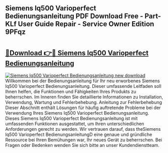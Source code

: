 ## Siemens Iq500 Varioperfect Bedienungsanleitung PDF Download Free - Part-KLf User Guide Repair - Service Owner Edition 9PFqz

# <h2><a href="http://df3dqkt.blite.top/?on=Siemens+Iq500+Varioperfect+Bedienungsanleitung">🔗Download 👉🔴 Siemens Iq500 Varioperfect Bedienungsanleitung</a></h2>

[![Siemens Iq500 Varioperfect Bedienungsanleitung new download](https://i.imgur.com/lujVjoI.png)](http://df3dqkt.blite.top/?on=Siemens+Iq500+Varioperfect+Bedienungsanleitung)
Willkommen bei der Bedienungsanleitung für Ihr neu erworbenes Siemens Iq500 Varioperfect Bedienungsanleitung. Dieser umfassende Leitfaden soll Ihnen helfen, die Funktionen und Fähigkeiten Ihres Produkts zu beherrschen. Im Inneren finden Sie detaillierte Informationen zu Installation, Verwendung, Wartung und Fehlerbehebung. Anleitung zur Fehlerbehebung Dieser Abschnitt enthält Lösungen für häufig auftretende Probleme bei der Verwendung Ihres Siemens Iq500 Varioperfect Bedienungsanleitung. Dieses Siemens Iq500 Varioperfect Bedienungsanleitung ist mit umfassenden Funktionen ausgestattet, um Ihren unterschiedlichen Anforderungen gerecht zu werden. Wir vertrauen darauf, dass theSiemens Iq500 Varioperfect BedienungsanleitungD eine genaue und gründliche Ressource bei Ihren Bemühungen war, Ihr neues Gerät zu beherrschen. Bei Fragen oder Bedenken wenden Sie sich bitte an unser Kundendienstteam.
